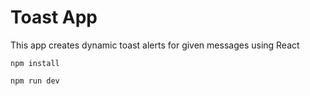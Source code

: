 # Toast App

This app creates dynamic toast alerts for given messages using React

`npm install`

`npm run dev`